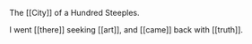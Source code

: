 The [[City]] of a Hundred Steeples.

I went [[there]] seeking [[art]], and [[came]] back with [[truth]].
